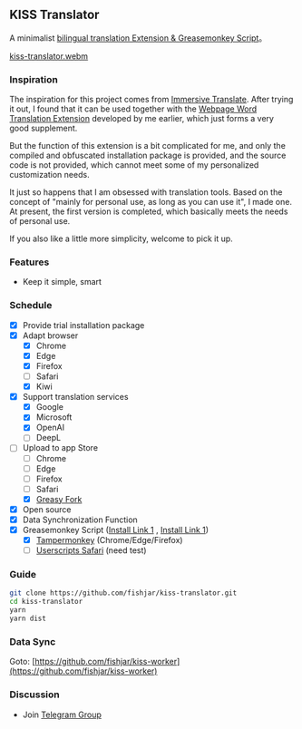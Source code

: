 ## KISS Translator

A minimalist [bilingual translation Extension & Greasemonkey Script](https://github.com/fishjar/kiss-translator)。

[kiss-translator.webm](https://github.com/fishjar/kiss-translator/assets/1157624/f7ba8a5c-e4a8-4d5a-823a-5c5c67a0a47f)

### Inspiration

The inspiration for this project comes from [Immersive Translate](https://github.com/immersive-translate/immersive-translate). After trying it out, I found that it can be used together with the [Webpage Word Translation Extension](https://github.com/fishjar/kiss-dictionary) developed by me earlier, which just forms a very good supplement.

But the function of this extension is a bit complicated for me, and only the compiled and obfuscated installation package is provided, and the source code is not provided, which cannot meet some of my personalized customization needs.

It just so happens that I am obsessed with translation tools. Based on the concept of "mainly for personal use, as long as you can use it", I made one. At present, the first version is completed, which basically meets the needs of personal use.

If you also like a little more simplicity, welcome to pick it up.

### Features

- Keep it simple, smart

### Schedule

- [x] Provide trial installation package
- [x] Adapt browser
  - [x] Chrome
  - [x] Edge
  - [x] Firefox
  - [ ] Safari
  - [x] Kiwi
- [x] Support translation services
  - [x] Google
  - [x] Microsoft
  - [x] OpenAI
  - [ ] DeepL
- [ ] Upload to app Store
  - [ ] Chrome
  - [ ] Edge
  - [ ] Firefox
  - [ ] Safari
  - [x] [Greasy Fork](https://greasyfork.org/zh-CN/scripts/472840-kiss-translator-%E7%AE%80%E7%BA%A6%E7%BF%BB%E8%AF%91)
- [x] Open source
- [x] Data Synchronization Function
- [x] Greasemonkey Script ([Install Link 1](https://github.com/fishjar/kiss-translator/raw/master/dist/userscript/kiss-translator.user.js) , [Install Link 1](https://kiss-translator.rayjar.com/kiss-translator.user.js))
  - [x] [Tampermonkey](https://www.tampermonkey.net/) (Chrome/Edge/Firefox)
  - [ ] [Userscripts Safari](https://github.com/quoid/userscripts) (need test)

### Guide

```sh
git clone https://github.com/fishjar/kiss-translator.git
cd kiss-translator
yarn
yarn dist
```

### Data Sync

Goto: [https://github.com/fishjar/kiss-worker](https://github.com/fishjar/kiss-worker)

### Discussion

- Join [Telegram Group](https://t.me/+RRCu_4oNwrM2NmFl)
